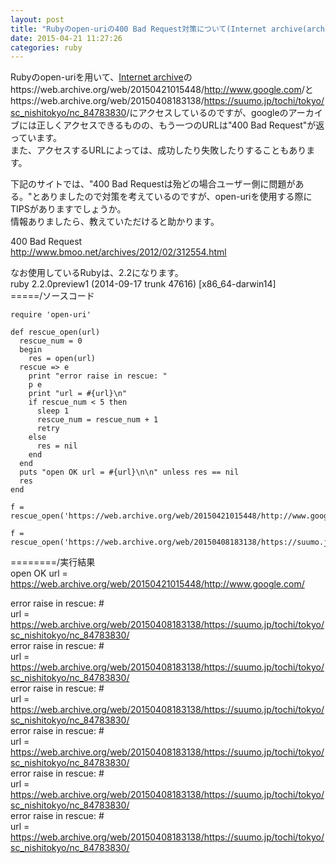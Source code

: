 ```yaml
---
layout: post
title: "Rubyのopen-uriの400 Bad Request対策について(Internet archive(archive.org)へのアクセスについて)"
date: 2015-04-21 11:27:26
categories: ruby
---
```

<p>Rubyのopen-uriを用いて、<a href="https://web.archive.org/" rel="nofollow">Internet archive</a>のhttps://web.archive.org/web/20150421015448/<a href="http://www.google.com" rel="nofollow">http://www.google.com</a>/とhttps://web.archive.org/web/20150408183138/<a href="https://suumo.jp/tochi/tokyo/sc_nishitokyo/nc_84783830" rel="nofollow">https://suumo.jp/tochi/tokyo/sc_nishitokyo/nc_84783830</a>/にアクセスしているのですが、googleのアーカイブには正しくアクセスできるものの、もう一つのURLは"400 Bad Request"が返っています。<br>
また、アクセスするURLによっては、成功したり失敗したりすることもあります。</p>

<p>下記のサイトでは、"400 Bad Requestは殆どの場合ユーザー側に問題がある。"とありましたので対策を考えているのですが、open-uriを使用する際にTIPSがありますでしょうか。<br>
情報ありましたら、教えていただけると助かります。</p>

<p>400 Bad Request<br>
<a href="http://www.bmoo.net/archives/2012/02/312554.html" rel="nofollow">http://www.bmoo.net/archives/2012/02/312554.html</a></p>

<p>なお使用しているRubyは、2.2になります。<br>
ruby 2.2.0preview1 (2014-09-17 trunk 47616) [x86_64-darwin14]<br>
=====/ソースコード</p>

<pre><code>require 'open-uri'

def rescue_open(url)
  rescue_num = 0
  begin
    res = open(url)
  rescue =&gt; e
    print "error raise in rescue: "
    p e
    print "url = #{url}\n"
    if rescue_num &lt; 5 then
      sleep 1
      rescue_num = rescue_num + 1
      retry
    else
      res = nil
    end
  end
  puts "open OK url = #{url}\n\n" unless res == nil
  res
end

f = rescue_open('https://web.archive.org/web/20150421015448/http://www.google.com/')

f = rescue_open('https://web.archive.org/web/20150408183138/https://suumo.jp/tochi/tokyo/sc_nishitokyo/nc_84783830/')
</code></pre>

<p>========/実行結果<br>
open OK url = <a href="https://web.archive.org/web/20150421015448/http://www.google.com/" rel="nofollow">https://web.archive.org/web/20150421015448/http://www.google.com/</a></p>

<p>error raise in rescue: #<br>
url = <a href="https://web.archive.org/web/20150408183138/https://suumo.jp/tochi/tokyo/sc_nishitokyo/nc_84783830/" rel="nofollow">https://web.archive.org/web/20150408183138/https://suumo.jp/tochi/tokyo/sc_nishitokyo/nc_84783830/</a><br>
error raise in rescue: #<br>
url = <a href="https://web.archive.org/web/20150408183138/https://suumo.jp/tochi/tokyo/sc_nishitokyo/nc_84783830/" rel="nofollow">https://web.archive.org/web/20150408183138/https://suumo.jp/tochi/tokyo/sc_nishitokyo/nc_84783830/</a><br>
error raise in rescue: #<br>
url = <a href="https://web.archive.org/web/20150408183138/https://suumo.jp/tochi/tokyo/sc_nishitokyo/nc_84783830/" rel="nofollow">https://web.archive.org/web/20150408183138/https://suumo.jp/tochi/tokyo/sc_nishitokyo/nc_84783830/</a><br>
error raise in rescue: #<br>
url = <a href="https://web.archive.org/web/20150408183138/https://suumo.jp/tochi/tokyo/sc_nishitokyo/nc_84783830/" rel="nofollow">https://web.archive.org/web/20150408183138/https://suumo.jp/tochi/tokyo/sc_nishitokyo/nc_84783830/</a><br>
error raise in rescue: #<br>
url = <a href="https://web.archive.org/web/20150408183138/https://suumo.jp/tochi/tokyo/sc_nishitokyo/nc_84783830/" rel="nofollow">https://web.archive.org/web/20150408183138/https://suumo.jp/tochi/tokyo/sc_nishitokyo/nc_84783830/</a><br>
error raise in rescue: #<br>
url = <a href="https://web.archive.org/web/20150408183138/https://suumo.jp/tochi/tokyo/sc_nishitokyo/nc_84783830/" rel="nofollow">https://web.archive.org/web/20150408183138/https://suumo.jp/tochi/tokyo/sc_nishitokyo/nc_84783830/</a></p>
